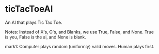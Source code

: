 # ticTacToeAI
An AI that plays Tic Tac Toe.

Notes:
Instead of X's, O's, and Blanks, we use True, False, and None. True is you, False is the ai, and None is blank.

mark1:
Computer plays random (uniformly) valid moves. Human plays first.
